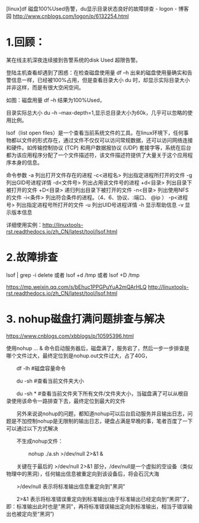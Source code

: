 [linux]df 磁盘100%Used告警，du显示目录状态良好的故障排查 - logon - 博客园 http://www.cnblogs.com/logon/p/6132254.html

# 1.回顾：

某在线主机深夜连续接到告警系统的disk Used 超限告警。

登陆主机查看却遇到了困惑：在检查磁盘使用量 df –h 出来的磁盘使用量确实和告警信息一样，已经被100%占用，但是查看目录大小 du 时，却显示实际目录大小并非这样，而是有很大空闲空间。

如图：磁盘用量 df –h 结果为100%Used，

目录实际总大小 du –h –max-depth=1,显示总目录大小为60k，几乎可以忽略的使用比例。

lsof（list open files）是一个查看当前系统文件的工具。在linux环境下，任何事物都以文件的形式存在，通过文件不仅仅可以访问常规数据，还可以访问网络连接和硬件。如传输控制协议 (TCP) 和用户数据报协议 (UDP) 套接字等，系统在后台都为该应用程序分配了一个文件描述符，该文件描述符提供了大量关于这个应用程序本身的信息。

命令参数
-a 列出打开文件存在的进程
-c<进程名> 列出指定进程所打开的文件
-g 列出GID号进程详情
-d<文件号> 列出占用该文件号的进程
+d<目录> 列出目录下被打开的文件
+D<目录> 递归列出目录下被打开的文件
-n<目录> 列出使用NFS的文件
-i<条件> 列出符合条件的进程。（4、6、协议、:端口、 @ip ）
-p<进程号> 列出指定进程号所打开的文件
-u 列出UID号进程详情
-h 显示帮助信息
-v 显示版本信息


详细使用实例：http://linuxtools-rst.readthedocs.io/zh_CN/latest/tool/lsof.html


# 2.故障排查

lsof | grep -i delete 或者 lsof +d /tmp 或者 lsof +D /tmp

https://mp.weixin.qq.com/s/bEhuc1PPGPuYuA2mQArHLQ
http://linuxtools-rst.readthedocs.io/zh_CN/latest/tool/lsof.html

# 3. nohup磁盘打满问题排查与解决 
https://www.cnblogs.com/xbblogs/p/10595396.html

使用nohup ... & 命令启动服务器后，磁盘满了，服务宕了，然后一步一步排查是哪个文件过大，最终定位到是nohup.out文件过大，占了40G，

　　df -lh #磁盘容量命令 

　　du -sh #查看当前文件夹大小

　　du -sh * #查看当前文件夹下所有文件/文件夹大小，当磁盘满了可以从根目录使用该命令一路排查下去，最终定位到最大的文件

　　另外来说说nohup的问题，都知道nohup可以后台启动服务并且输出日志，问题是不加控制nohup是无限制的输出日志，硬盘占满是早晚的事，笔者百度了一下可以通过以下方式解决

　　不生成nohup文件：

　　　　 nohup ./a.sh >/dev/null 2>&1 & 　

　　关键在于最后的 >/dev/null 2>&1 部分，/dev/null是一个虚拟的空设备（类似物理中的黑洞），任何输出信息被重定向到该设备后，将会石沉大海

　　>/dev/null 表示将标准输出信息重定向到"黑洞"

　　2>&1 表示将标准错误重定向到标准输出(由于标准输出已经定向到“黑洞”了，即：标准输出此时也是"黑洞"，再将标准错误输出定向到标准输出，相当于错误输出也被定向至“黑洞”)